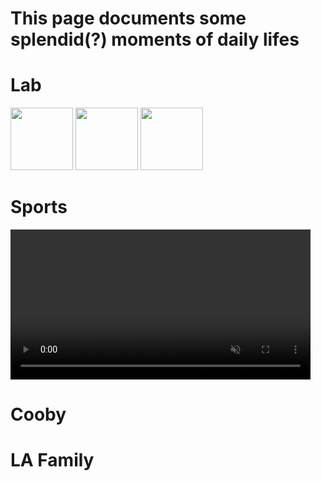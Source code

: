 # This page documents some splendid(?) moments of daily lifes

# Lab
<p float="left">
  <img src="/img1.png" width="100" />
  <img src="/img2.png" width="100" /> 
  <img src="/img3.png" width="100" />
</p>

# Sports

<video width="480" autoplay loop muted playsinline>
  <source src="/Photos/lache+coor.mov" type="video/mp4">
</video>

# Cooby

# LA Family
